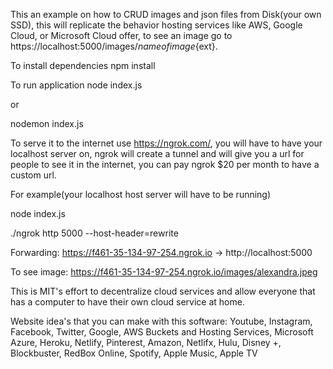 This an example on how to CRUD images and json files from Disk(your own SSD), this will replicate the behavior hosting services like AWS, Google Cloud, or Microsoft Cloud offer, to see an image go to https://localhost:5000/images/${nameofimage}${ext}.

To install dependencies
npm install

To run application
node index.js

or

nodemon index.js

To serve it to the internet use https://ngrok.com/, you will have to have your localhost server on, ngrok will create a tunnel and will give you a url for people to see it in the internet, you can pay ngrok $20 per month to have a custom url.

For example(your localhost host server will have to be running)

node index.js

./ngrok http 5000 --host-header=rewrite

Forwarding: https://f461-35-134-97-254.ngrok.io -> http://localhost:5000

To see image:
https://f461-35-134-97-254.ngrok.io/images/alexandra.jpeg

This is MIT's effort to decentralize cloud services and allow everyone that has a computer to have their own cloud service at home.

Website idea's that you can make with this software:
Youtube, Instagram, Facebook, Twitter, Google, AWS Buckets and Hosting Services, Microsoft Azure, Heroku, Netlify, Pinterest, Amazon, Netlifx, Hulu, Disney +, Blockbuster, RedBox Online, Spotify, Apple Music, Apple TV
